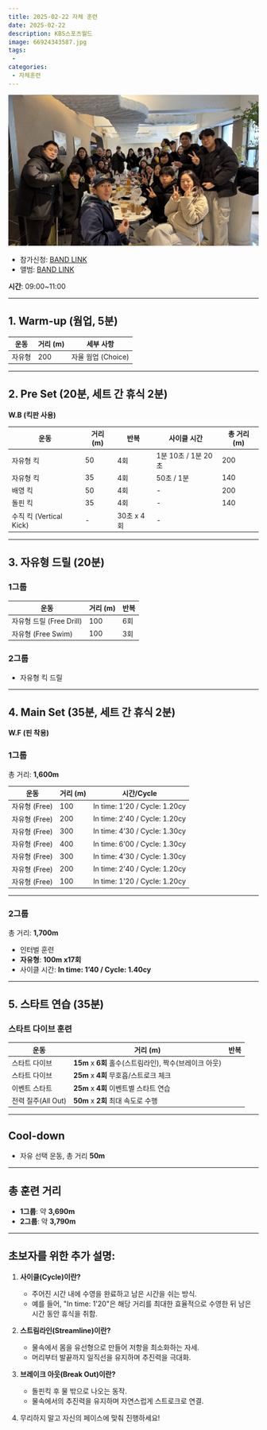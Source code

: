 ```yaml
---
title: 2025-02-22 자체 훈련
date: 2025-02-22
description: KBS스포츠월드
image: 66924343587.jpg
tags:
 - 
categories:
 - 자체훈련
---
```


![](2025-02-22-18-38-52.jpeg)

- 참가신청: [BAND LINK](https://band.us/band/93484357/schedule/4%2F93484357%2F597447872%2F19700101)
- 앨범: [BAND LINK](https://band.us/band/93484357/album/85028302)

**시간**: 09:00~11:00  

---

## 1. Warm-up (웜업, 5분)  
| 운동 | 거리 (m) | 세부 사항 |
|------|----------|-----------|
| 자유형 | 200 | 자율 웜업 (Choice) |

---

## 2. Pre Set (20분, 세트 간 휴식 2분)  
**W.B (킥판 사용)**  

| 운동 | 거리 (m) | 반복 | 사이클 시간 | 총 거리 (m) |
|------|----------|------|-------------|-------------|
| 자유형 킥 | 50 | 4회 | 1분 10초 / 1분 20초 | 200 |
| 자유형 킥 | 35 | 4회 | 50초 / 1분 | 140 |
| 배영 킥 | 50 | 4회 | - | 200 |
| 돌핀 킥 | 35 | 4회 | - | 140 |
| 수직 킥 (Vertical Kick) | - | 30초 x 4회 | - |

---

## 3. 자유형 드릴 (20분)  
### **1그룹**  
| 운동 | 거리 (m) | 반복 |
|------|----------|------|
| 자유형 드릴 (Free Drill) | 100 | 6회 |
| 자유형 (Free Swim) | 100 | 3회 |

### **2그룹**  
- 자유형 킥 드릴

---

## 4. Main Set (35분, 세트 간 휴식 2분)  
**W.F (핀 착용)**  

### **1그룹**  
총 거리: **1,600m**  

| 운동 | 거리 (m) | 시간/Cycle |
|------|----------|------------|
| 자유형 (Free) | 100 | In time: 1’20 / Cycle: 1.20cy |
| 자유형 (Free) | 200 | In time: 2’40 / Cycle: 1.20cy |
| 자유형 (Free) | 300 | In time: 4’30 / Cycle: 1.30cy |
| 자유형 (Free) | 400 | In time: 6’00 / Cycle: 1.30cy |
| 자유형 (Free) | 300 | In time: 4’30 / Cycle: 1.30cy |
| 자유형 (Free) | 200 | In time: 2’40 / Cycle: 1.20cy |
| 자유형 (Free) | 100 | In time: 1’20 / Cycle: 1.20cy |

---

### **2그룹**  
총 거리: **1,700m**  

- 인터벌 훈련  
- **자유형**: **100m x17회**  
- 사이클 시간: **In time: 1’40 / Cycle: 1.40cy**

---

## 5. 스타트 연습 (35분)

### 스타트 다이브 훈련
| 운동                  | 거리 (m)   | 반복        |
|-----------------------|------------|-------------|
| 스타트 다이브         | **15m**    x **6회**     홀수(스트림라인), 짝수(브레이크 아웃) |
| 스타트 다이브         | **25m**    x **4회**     무호흡/스트로크 체크 |
| 이벤트 스타트         | **25m**    x **4회**     이벤트별 스타트 연습 |
| 전력 질주(All Out)    | **50m**    x **2회**     최대 속도로 수행 |

---

## Cool-down
- 자유 선택 운동, 총 거리 **50m**

---

## 총 훈련 거리
- **1그룹**: 약 **3,690m**
- **2그룹**: 약 **3,790m**

---

## 초보자를 위한 추가 설명:
1. **사이클(Cycle)이란?**
   - 주어진 시간 내에 수영을 완료하고 남은 시간을 쉬는 방식.
   - 예를 들어, "In time: 1'20"은 해당 거리를 최대한 효율적으로 수영한 뒤 남은 시간 동안 휴식을 취함.

2. **스트림라인(Streamline)이란?**
   - 물속에서 몸을 유선형으로 만들어 저항을 최소화하는 자세.
   - 머리부터 발끝까지 일직선을 유지하며 추진력을 극대화.

3. **브레이크 아웃(Break Out)이란?**
   - 돌핀킥 후 물 밖으로 나오는 동작.
   - 물속에서의 추진력을 유지하며 자연스럽게 스트로크로 연결.

4. 무리하지 말고 자신의 페이스에 맞춰 진행하세요!
